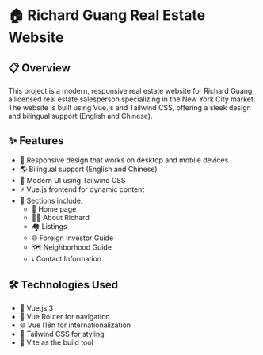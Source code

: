 # 🏠 Richard Guang Real Estate Website

## 📋 Overview

This project is a modern, responsive real estate website for Richard Guang, a licensed real estate salesperson specializing in the New York City market. The website is built using Vue.js and Tailwind CSS, offering a sleek design and bilingual support (English and Chinese).

## ✨ Features

- 📱 Responsive design that works on desktop and mobile devices
- 🌎 Bilingual support (English and Chinese)
- 🎨 Modern UI using Tailwind CSS
- ⚡ Vue.js frontend for dynamic content
- 📄 Sections include:
  - 🏡 Home page
  - 👨‍💼 About Richard
  - 🏘️ Listings
  - 🌐 Foreign Investor Guide
  - 🗺️ Neighborhood Guide
  - 📞 Contact Information

## 🛠️ Technologies Used

- 💚 Vue.js 3
- 🧭 Vue Router for navigation
- 🌐 Vue I18n for internationalization
- 🎨 Tailwind CSS for styling
- 🚀 Vite as the build tool